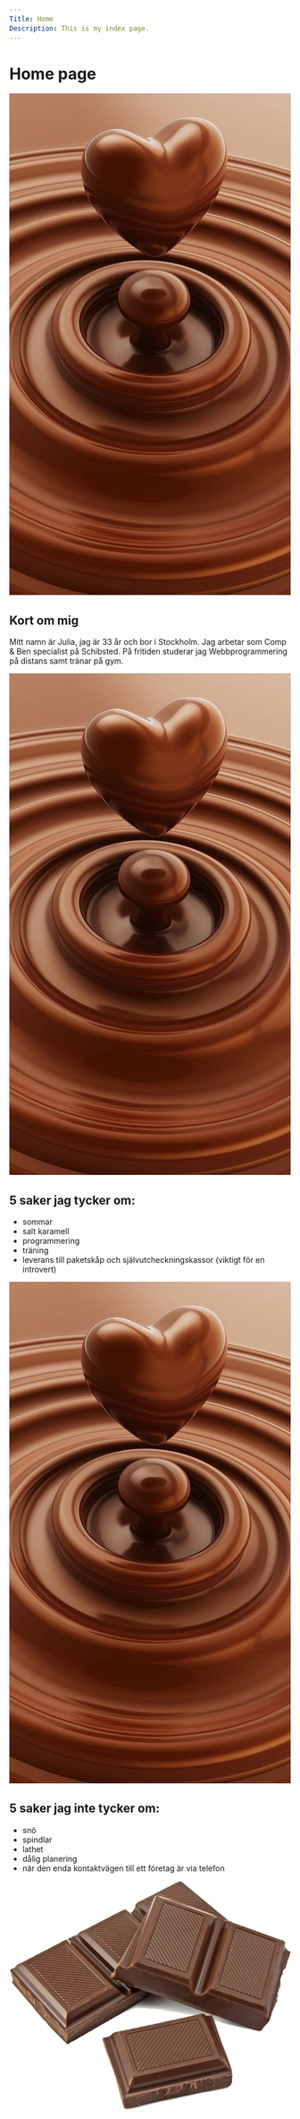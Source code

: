 ```yaml
---
Title: Home
Description: This is my index page.
---
```


Home page
==========================


<div class="me-container" markdown=1>

<div class="me-box image1">
<img src="assets/img/chocolate.jpg" alt="melted chocolate">
</div>

<div class="me-box about-me" markdown=1>

## Kort om mig

Mitt namn är Julia, jag är 33 år och bor i Stockholm. Jag arbetar som Comp & Ben specialist på Schibsted. På fritiden studerar jag Webbprogrammering på distans samt tränar på gym. 

</div>

<div class="me-box image2">
<img src="assets/img/chocolate.jpg" alt="melted chocolate">
</div>

<div class="me-box likes" markdown=1>

## 5 saker jag tycker om:

- sommar
- salt karamell
- programmering
- träning
- leverans till paketskåp och självutcheckningskassor (viktigt för en introvert)

</div>

<div class="me-box image3">
<img src="assets/img/chocolate.jpg" alt="melted chocolate">
</div>

<div class="me-box dislikes" markdown=1>

## 5 saker jag inte tycker om:

- snö
- spindlar
- lathet
- dålig planering
- när den enda kontaktvägen till ett företag är via telefon

</div>

<div class="me-box image4">
<img src="assets/img/chocolate3.png" alt="melted chocolate">
</div>

</div>

